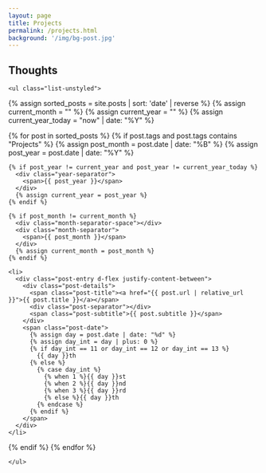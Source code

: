```yaml
---
layout: page
title: Projects
permalink: /projects.html
background: '/img/bg-post.jpg'
---
```


<section id="feed">
  <div class="container-lg">
    <h1>Thoughts</h1>

    <ul class="list-unstyled">
{% assign sorted_posts = site.posts | sort: 'date' | reverse %}
{% assign current_month = "" %}
{% assign current_year = "" %}
{% assign current_year_today = "now" | date: "%Y" %}

{% for post in sorted_posts %}
  {% if post.tags and post.tags contains "Projects" %}  <!-- Filter on post.tags -->
    {% assign post_month = post.date | date: "%B" %}
    {% assign post_year = post.date | date: "%Y" %}

    {% if post_year != current_year and post_year != current_year_today %}
      <div class="year-separator">
        <span>{{ post_year }}</span>
      </div>
      {% assign current_year = post_year %}
    {% endif %}

    {% if post_month != current_month %}
      <div class="month-separator-space"></div>
      <div class="month-separator">
        <span>{{ post_month }}</span>
      </div>
      {% assign current_month = post_month %}
    {% endif %}

    <li>
      <div class="post-entry d-flex justify-content-between">
        <div class="post-details">
          <span class="post-title"><a href="{{ post.url | relative_url }}">{{ post.title }}</a></span>
          <div class="post-separator"></div>
          <span class="post-subtitle">{{ post.subtitle }}</span>
        </div>
        <span class="post-date">
          {% assign day = post.date | date: "%d" %}
          {% assign day_int = day | plus: 0 %}
          {% if day_int == 11 or day_int == 12 or day_int == 13 %}
            {{ day }}th
          {% else %}
            {% case day_int %}
              {% when 1 %}{{ day }}st
              {% when 2 %}{{ day }}nd
              {% when 3 %}{{ day }}rd
              {% else %}{{ day }}th
            {% endcase %}
          {% endif %}
        </span>
      </div>
    </li>
  {% endif %}
{% endfor %}

    </ul>
  </div>
</section>

<style>
#feed .container {
  padding: 20px;
}

#feed .month-separator {
  text-align: right; /* Align the month separator to the right */
  /* font-weight: bold; /* Optional: make it stand out more */
  font-size: 1.1rem; /* Optional: adjust size if needed */
  margin-top: 20px; /* Optional: some spacing above the month separator */
  margin-bottom: 10px; /* Optional: some spacing below */
  color: #333; /* Optional: color adjustment */
}

#feed .year-separator {
  text-align: right; /* Align the year separator to the right */
  font-weight: bold; /* Optional: make it stand out more */
  font-size: 1.2rem; /* Optional: adjust size if needed */
  margin-top: 20px; /* Optional: some spacing above the year separator */
  margin-bottom: 10px; /* Optional: some spacing below */
  color: #333; /* Optional: color adjustment */
}

/* Default layout for smaller screens */
#feed .post-entry {
  margin-bottom: 20px;
}

/* On medium (tablet) and large (desktop) screens, we will adjust the width */
@media (min-width: 768px) {
  #feed .container {
    width: 90%; /* Adjust width for tablets */
    max-width: 960px; /* Limit max width */
  }
}

@media (min-width: 1024px) {
  #feed .container {
    width: 80%; /* Make the feed wider on larger screens */
    max-width: 1200px; /* Limit max width */
  }
}

#feed .post-subtitle {
  font-size: 0.9rem; /* Slightly smaller font size */
  font-style: italic; /* Make the subtitle italic */
  margin-top: 5px; /* Add a bit of space between the title and subtitle */
}

/* ensure image is not to dark on main page */
header.masthead .overlay {
            position: absolute;
            top: 0;
            left: 0;
            height: 100%;
            width: 100%;
            background-color: $gray-900;
            opacity: 0.3 !important;
}
</style>